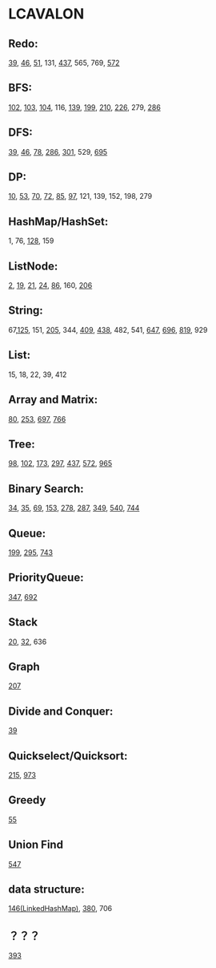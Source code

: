 # LCAVALON 

## Redo:
[39](https://github.com/LiEAEX/LCAVALON/blob/master/src/39.%20Combination%20Sum.java),
[46](https://github.com/LiEAEX/LCAVALON/blob/master/src/46.%20Permutations.java),
[51](https://github.com/LiEAEX/LCAVALON/blob/master/src/51.%20N-Queens.java), 131, 
[437](https://github.com/LiEAEX/LCAVALON/blob/master/src/437.%20Path%20Sum%20III.java), 565, 769, 
[572](https://github.com/LiEAEX/LCAVALON/blob/master/src/572.%20Subtree%20of%20Another%20Tree.java)

## BFS:
[102](https://github.com/LiEAEX/LCAVALON/blob/master/src/102.%20Binary%20Tree%20Level%20Order%20Traversal_BFS.java), [103](https://github.com/LiEAEX/LCAVALON/blob/master/src/103.%20Binary%20Tree%20Zigzag%20Level%20Order%20Traversal.java), [104](https://github.com/LiEAEX/LCAVALON/blob/master/src/104.%20Maximum%20Depth%20of%20Binary%20Tree_BFS.java), 116, [139](https://github.com/LiEAEX/LCAVALON/blob/master/src/139.%20Word%20Break_BFS%20Approach.java), [199](https://github.com/LiEAEX/LCAVALON/blob/master/src/199.%20Binary%20Tree%20Right%20Side%20View.java), [210](https://github.com/LiEAEX/LCAVALON/blob/master/src/210.%20Course%20Schedule%20II.java), [226](https://github.com/LiEAEX/LCAVALON/blob/master/src/226.%20Invert%20Binary%20Tree_BFS.java), 279, [286](https://github.com/LiEAEX/LCAVALON/blob/master/src/286.%20Walls%20and%20Gates.java)
## DFS: 
[39](https://github.com/LiEAEX/LCAVALON/blob/master/src/39.%20Combination%20Sum.java), [46](https://github.com/LiEAEX/LCAVALON/blob/master/src/46.%20Permutations.java), [78](https://github.com/LiEAEX/LCAVALON/blob/master/src/78.%20Subsets_BackTracking.java), [286](https://github.com/LiEAEX/LCAVALON/blob/master/src/286.%20Walls%20and%20Gates.java), [301](https://github.com/LiEAEX/LCAVALON/blob/master/src/301.%20Remove%20Invalid%20Parentheses_DFS.java), 529, [695](https://github.com/LiEAEX/LCAVALON/blob/master/src/695.%20Max%20Area%20of%20Island.java)
## DP:
[10](https://github.com/LiEAEX/LCAVALON/blob/master/src/10.%20Regular%20Expression%20Matching.java), [53](https://github.com/LiEAEX/LCAVALON/blob/master/src/53.%20Maximum%20Subarray_DP.java), [70](https://github.com/LiEAEX/LCAVALON/blob/master/src/70.%20Climbing%20Stairs.java), [72](https://github.com/LiEAEX/LCAVALON/blob/master/src/72.%20Edit%20Distance_DP.java), [85](https://github.com/LiEAEX/LCAVALON/blob/master/src/85.%20Maximal%20Rectangle_DP.java), [97](https://github.com/LiEAEX/LCAVALON/blob/master/src/97.%20Interleaving%20String_DP.java), 121, 139, 152, 198, 279
## HashMap/HashSet: 
1, 76, [128](https://github.com/LiEAEX/LCAVALON/blob/master/src/128.%20Longest%20Consecutive%20Sequence.java), 159
## ListNode:
[2](https://github.com/LiEAEX/LCAVALON/blob/master/src/2.%20Add%20Two%20Numbers.java), [19](https://github.com/LiEAEX/LCAVALON/blob/master/src/19.%20Remove%20Nth%20Node%20From%20End%20of%20List.java), [21](https://github.com/LiEAEX/LCAVALON/blob/master/src/21.%20Merge%20Two%20Sorted%20Lists%20ver2.java), [24](https://github.com/LiEAEX/LCAVALON/blob/master/src/24.%20Swap%20Nodes%20in%20Pairs.java), [86](https://github.com/LiEAEX/LCAVALON/blob/master/src/86.%20Partition%20List.java), 160, [206](https://github.com/LiEAEX/LCAVALON/blob/master/src/206.%20Reverse%20Linked%20List.java)
## String: 
67,[125](https://github.com/LiEAEX/LCAVALON/blob/master/src/125.%20Valid%20Palindrome.java), 151, [205](https://github.com/LiEAEX/LCAVALON/blob/master/src/205.%20Isomorphic%20Strings.java), 344, [409](https://github.com/LiEAEX/LCAVALON/blob/master/src/409.%20Longest%20Palindrome.java), [438](https://github.com/LiEAEX/LCAVALON/blob/master/src/438.%20Find%20All%20Anagrams%20in%20a%20String.java), 482, 541, [647](https://github.com/LiEAEX/LCAVALON/blob/master/src/647.%20Palindromic%20Substrings.java), [696](https://github.com/LiEAEX/LCAVALON/blob/master/src/696.%20Count%20Binary%20Substrings.java), [819](https://github.com/LiEAEX/LCAVALON/blob/master/src/819.%20Most%20Common%20Word.java), 929
## List:
15, 18, 22, 39, 412
## Array and Matrix:
[80](https://github.com/LiEAEX/LCAVALON/blob/master/src/80.%20Remove%20Duplicates%20from%20Sorted%20Array%20II.java), 
[253](https://github.com/LiEAEX/LCAVALON/blob/master/src/253.%20Meeting%20Rooms%20II.java), [697](https://github.com/LiEAEX/LCAVALON/blob/master/src/697.%20Degree%20of%20an%20Array.java), [766](https://github.com/LiEAEX/LCAVALON/blob/master/src/766.%20Toeplitz%20Matrix.java)
## Tree:
[98](https://github.com/LiEAEX/LCAVALON/blob/master/src/98.%20Validate%20Binary%20Search%20Tree.java), [102](https://github.com/LiEAEX/LCAVALON/blob/master/src/102.%20Binary%20Tree%20Level%20Order%20Traversal_BFS.java), [173](https://github.com/LiEAEX/LCAVALON/blob/master/src/173.%20Binary%20Search%20Tree%20Iterator.java), [297](https://github.com/LiEAEX/LCAVALON/blob/master/src/297.%20Serialize%20and%20Deserialize%20Binary%20Tree.java), [437](https://github.com/LiEAEX/LCAVALON/blob/master/src/437.%20Path%20Sum%20III.java), [572](https://github.com/LiEAEX/LCAVALON/blob/master/src/572.%20Subtree%20of%20Another%20Tree.java), [965](https://github.com/LiEAEX/LCAVALON/blob/master/src/965.%20Univalued%20Binary%20Tree.java)
## Binary Search:
[34](https://github.com/LiEAEX/LCAVALON/blob/master/src/34.%20Find%20First%20and%20Last%20Position%20of%20Element%20in%20Sorted%20Array.java), 
[35](https://github.com/LiEAEX/LCAVALON/blob/master/src/35.%20Search%20Insert%20Position.java), [69](https://github.com/LiEAEX/LCAVALON/blob/master/src/69.%20Sqrt(x).java), [153](https://github.com/LiEAEX/LCAVALON/blob/master/src/153.%20Find%20Minimum%20in%20Rotated%20Sorted%20Array.java), [278](https://github.com/LiEAEX/LCAVALON/blob/master/src/278.%20First%20Bad%20Version.java), [287](https://github.com/LiEAEX/LCAVALON/blob/master/src/287.%20Find%20the%20Duplicate%20Number.java), [349](https://github.com/LiEAEX/LCAVALON/blob/master/src/349.%20Intersection%20of%20Two%20Arrays.java), [540](https://github.com/LiEAEX/LCAVALON/blob/master/src/540.%20Single%20Element%20in%20a%20Sorted%20Array.java), [744](https://github.com/LiEAEX/LCAVALON/blob/master/src/744.%20Find%20Smallest%20Letter%20Greater%20Than%20Target.java)
## Queue:
[199](https://github.com/LiEAEX/LCAVALON/blob/master/src/199.%20Binary%20Tree%20Right%20Side%20View.java), [295](https://github.com/LiEAEX/LCAVALON/blob/master/src/295.%20Find%20Median%20from%20Data%20Stream.java), [743](https://github.com/LiEAEX/LCAVALON/blob/master/src/743.%20Network%20Delay%20Time.java)
## PriorityQueue:
[347](https://github.com/LiEAEX/LCAVALON/blob/master/src/347.%20Top%20K%20Frequent%20Elements.java), [692](https://github.com/LiEAEX/LCAVALON/blob/master/src/692.%20Top%20K%20Frequent%20Words.java)
## Stack
[20](https://github.com/LiEAEX/LCAVALON/blob/master/src/20.%20Valid%20Parentheses.java), [32](https://github.com/LiEAEX/LCAVALON/blob/master/src/32.%20Longest%20Valid%20Parentheses.java), 636
## Graph
[207](https://github.com/LiEAEX/LCAVALON/blob/master/src/207.%20Course%20Schedule.java)
## Divide and Conquer:
[39](https://github.com/LiEAEX/LCAVALON/blob/master/src/23.%20Merge%20k%20Sorted%20Lists.java)
## Quickselect/Quicksort:
[215](https://github.com/LiEAEX/LCAVALON/blob/master/src/215.%20Kth%20Largest%20Element%20in%20an%20Array.java), [973](https://github.com/LiEAEX/LCAVALON/blob/master/src/973.%20K%20Closest%20Points%20to%20Origin.java)
## Greedy
[55](https://github.com/LiEAEX/LCAVALON/blob/master/src/55.%20Jump%20Game.java)
## Union Find
[547](https://github.com/LiEAEX/LCAVALON/blob/master/src/547.%20Friend%20Circles_Union_Find.java)
## data structure:
[146(LinkedHashMap)](https://github.com/LiEAEX/LCAVALON/blob/master/src/146.%20LRU%20Cache.java), [380](https://github.com/LiEAEX/LCAVALON/blob/master/src/380.%20Insert%20Delete%20GetRandom%20O(1).java), 706
## ？？？
[393](https://github.com/LiEAEX/LCAVALON/blob/master/src/393.%20UTF-8%20Validation.java)
